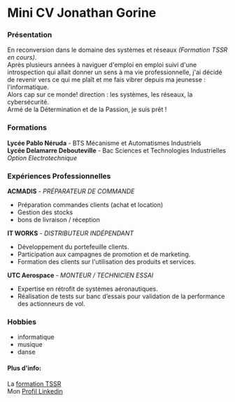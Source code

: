 # Mini CV Jonathan Gorine
### Présentation
En reconversion dans le domaine des systèmes et réseaux _(Formation TSSR en cours)_.  
Après plusieurs années à naviguer d'emploi en emploi suivi d'une introspection qui allait donner un sens à ma vie professionnelle, j'ai décidé de revenir vers ce qui me plaît et me fais vibrer depuis ma jeunesse : l'informatique.  
Alors cap sur ce monde! direction : les systèmes, les réseaux, la cybersécurité.  
Armé de la Détermination et de la Passion, je suis prêt !

### Formations
**Lycée Pablo Néruda** - BTS Mécanisme et Automatismes Industriels  
**Lycée Delamarre Debouteville** - Bac Sciences et Technologies Industrielles _Option Electrotechnique_  


### Expériences Professionnelles

**ACMADIS** - _PRÉPARATEUR DE COMMANDE_  
- Préparation commandes clients (achat et location)
- Gestion des stocks
- bons de livraison / réception

**IT WORKS** - _DISTRIBUTEUR INDÉPENDANT_
- Développement du portefeuille clients.
- Participation aux campagnes de promotion et
de marketing.  
- Formation des clients sur l'utilisation des
produits et services.

**UTC Aerospace** - _MONTEUR / TECHNICIEN ESSAI_  
- Expertise en rétrofit de systèmes
aéronautiques.
- Réalisation de tests sur banc d’essais pour
validation de la performance des actionneurs
de vol.


### Hobbies
- informatique  
- musique  
- danse

#### Plus d'info:  
La [formation TSSR](https://www.wildcodeschool.com/fr-fr/formation-technicien-systemes-et-reseaux)  
Mon [Profil Linkedin](https://www.linkedin.com/in/john-g-396958304/)
